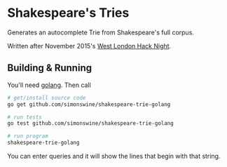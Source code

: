 # Shakespeare's Tries

Generates an autocomplete Trie from Shakespeare's full corpus.

Written after November 2015's [West London Hack Night](http://www.meetup.com/West-London-Hack-Night/).

## Building & Running

You'll need [golang](https://golang.org/doc/install). Then call

``` sh
# get/install source code
go get github.com/simonswine/shakespeare-trie-golang

# run tests
go test github.com/simonswine/shakespeare-trie-golang

# run program
shakespeare-trie-golang
```

You can enter queries and it will show the lines that begin with that string.

